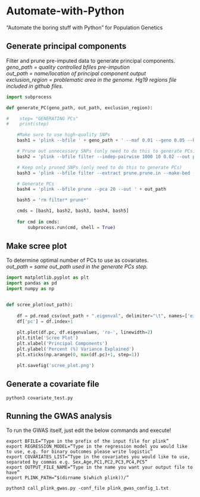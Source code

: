 # Automate-with-Python
“Automate the boring stuff with Python” for Population Genetics

## Generate principal components
Filter and prune pre-imputed data to generate principal components.  
*geno_path = quality controlled bfiles pre-impution*  
*out_path = name/location of principal component output*  
*exclusion_region = problematic area in the genome. Hg19 regions file included in github files.*  

```python
import subprocess

def generate_PC(geno_path, out_path, exclusion_region):

#    step= "GENERATING PCs"
#    print(step)

    #Make sure to use high-quality SNPs 
    bash1 = 'plink --bfile ' + geno_path + ' --maf 0.01 --geno 0.05 --hwe 1E-6 --exclude range ' + exclusion_region + ' --make-bed --out filter'

    # Prune out unnecessary SNPs (only need to do this to generate PCs)
    bash2 = 'plink --bfile filter --indep-pairwise 1000 10 0.02 --out prune'

    # Keep only pruned SNPs (only need to do this to generate PCs)
    bash3 = 'plink --bfile filter --extract prune.prune.in --make-bed --out prune' 

    # Generate PCs 
    bash4 = 'plink --bfile prune --pca 20 --out ' + out_path

    bash5 = 'rm filter* prune*'

    cmds = [bash1, bash2, bash3, bash4, bash5]
    
    for cmd in cmds:
        subprocess.run(cmd, shell = True)
```
## Make scree plot  
To determine optimal number of PCs to use as covariates.  
*out_path = same out_path used in the generate PCs step.*
```python
import matplotlib.pyplot as plt
import pandas as pd
import numpy as np


def scree_plot(out_path):
    
    df = pd.read_csv(out_path + ".eigenval", delimiter="\t", names=['eigenvalues'])
    df['pc'] = df.index+1
    
    plt.plot(df.pc, df.eigenvalues, 'ro-', linewidth=2)
    plt.title('Scree Plot')
    plt.xlabel('Principal Components')
    plt.ylabel('Percent (%) Variance Explained')
    plt.xticks(np.arange(0, max(df.pc)+1, step=1)) 

    plt.savefig('scree_plot.png')
```

## Generate a covariate file

```
python3 covariate_test.py 

```

## Running the GWAS analysis

To run the GWAS itself, just edit the below commands and execute!

```
export BFILE=“Type in the prefix of the input file for plink”
export REGRESSION_MODEL=“Type in the regression model you would like to use, e.g. for binary outcomes please write logistic”
export COVARIATES_LIST=“Type in the covariates you would like to use, separated by commas e.g. Sex,Age,PC1,PC2,PC3,PC4,PC5”
export OUTPUT_FILE_NAME=“Type in the name you want your output file to have”
export PLINK_PATH=“$(dirname $(which plink))/”

python3 call_plink_gwas.py -conf_file plink_gwas_config_1.txt
```
